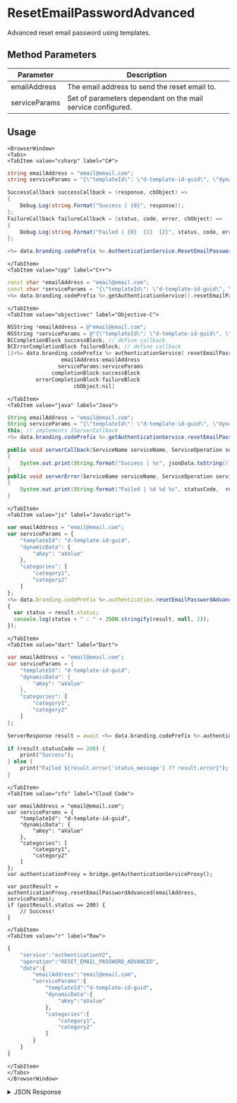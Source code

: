 # ResetEmailPasswordAdvanced

Advanced reset email password using templates.

<PartialServop service_name="authenticationV2" operation_name="RESET_EMAIL_PASSWORD_ADVANCED" />

## Method Parameters

| Parameter     | Description                                                 |
| ------------- | ----------------------------------------------------------- |
| emailAddress  | The email address to send the reset email to.               |
| serviceParams | Set of parameters dependant on the mail service configured. |

## Usage

```mdx-code-block
<BrowserWindow>
<Tabs>
<TabItem value="csharp" label="C#">
```

```csharp
string emailAddress = "email@email.com";
string serviceParams = "{\"templateId\": \"d-template-id-guid\", \"dynamicData\": {\"aKey\": \"aValue\"}, \"categories\": [\"category1\", \"category2\"]}";

SuccessCallback successCallback = (response, cbObject) =>
{
    Debug.Log(string.Format("Success | {0}", response));
};
FailureCallback failureCallback = (status, code, error, cbObject) =>
{
    Debug.Log(string.Format("Failed | {0}  {1}  {2}", status, code, error));
};

<%= data.branding.codePrefix %>.AuthenticationService.ResetEmailPasswordAdvanced (dynamic template)(emailAddress, serviceParams, successCallback, failureCallback);
```

```mdx-code-block
</TabItem>
<TabItem value="cpp" label="C++">
```

```cpp
const char *emailAddress = "email@email.com";
const char *serviceParams = "{\"templateId\": \"d-template-id-guid\", \"dynamicData\": {\"aKey\": \"aValue\"}, \"categories\": [\"category1\", \"category2\"]}";
<%= data.branding.codePrefix %>.getAuthenticationService().resetEmailPasswordAdvanced (dynamic template)(emailAddress, serviceParams, this);
```

```mdx-code-block
</TabItem>
<TabItem value="objectivec" label="Objective-C">
```

```objectivec
NSString *emailAddress = @"email@email.com";
NSString *serviceParams = @"{\"templateId\": \"d-template-id-guid\", \"dynamicData\": {\"aKey\": \"aValue\"}, \"categories\": [\"category1\", \"category2\"]}";
BCCompletionBlock successBlock; // define callback
BCErrorCompletionBlock failureBlock; // define callback
[[<%= data.branding.codePrefix %> authenticationService] resetEmailPasswordAdvanced (dynamic template):
                 emailAddress:emailAddress
                serviceParams:serviceParams
              completionBlock:successBlock
         errorCompletionBlock:failureBlock
                     cbObject:nil]
```

```mdx-code-block
</TabItem>
<TabItem value="java" label="Java">
```

```java
String emailAddress = "email@email.com";
String serviceParams = "{\"templateId\": \"d-template-id-guid\", \"dynamicData\": {\"aKey\": \"aValue\"}, \"categories\": [\"category1\", \"category2\"]}";
this; // implements IServerCallback
<%= data.branding.codePrefix %>.getAuthenticationService.resetEmailPasswordAdvanced (dynamic template)(emailAddress, serviceParams, this);

public void serverCallback(ServiceName serviceName, ServiceOperation serviceOperation, JSONObject jsonData)
{
    System.out.print(String.format("Success | %s", jsonData.toString()));
}
public void serverError(ServiceName serviceName, ServiceOperation serviceOperation, int statusCode, int reasonCode, String jsonError)
{
    System.out.print(String.format("Failed | %d %d %s", statusCode,  reasonCode, jsonError.toString()));
}

```

```mdx-code-block
</TabItem>
<TabItem value="js" label="JavaScript">
```

```javascript
var emailAddress = "email@email.com";
var serviceParams = {
    "templateId": "d-template-id-guid",
    "dynamicData": {
        "aKey": "aValue"
    },
    "categories": [
        "category1",
        "category2"
    ]
};
<%= data.branding.codePrefix %>.authentication.resetEmailPasswordAdvanced (emailAddress, serviceParams, result =>
{
  var status = result.status;
  console.log(status + " : " + JSON.stringify(result, null, 2));
});
```

```mdx-code-block
</TabItem>
<TabItem value="dart" label="Dart">
```

```dart
var emailAddress = "email@email.com";
var serviceParams = {
    "templateId": "d-template-id-guid",
    "dynamicData": {
        "aKey": "aValue"
    },
    "categories": [
        "category1",
        "category2"
    ]
};

ServerResponse result = await <%= data.branding.codePrefix %>.authenticationService.resetEmailPasswordAdvanced(emailAddress:emailAddress, serviceParams:serviceParams);

if (result.statusCode == 200) {
    print("Success");
} else {
    print("Failed ${result.error['status_message'] ?? result.error}");
}
```

```mdx-code-block
</TabItem>
<TabItem value="cfs" label="Cloud Code">
```

```cfscript
var emailAddress = "email@email.com";
var serviceParams = {
    "templateId": "d-template-id-guid",
    "dynamicData": {
        "aKey": "aValue"
    },
    "categories": [
        "category1",
        "category2"
    ]
};
var authenticationProxy = bridge.getAuthenticationServiceProxy();

var postResult = authenticationProxy.resetEmailPasswordAdvanced(emailAddress, serviceParams);
if (postResult.status == 200) {
    // Success!
}
```

```mdx-code-block
</TabItem>
<TabItem value="r" label="Raw">
```

```r
{
    "service":"authenticationV2",
    "operation":"RESET_EMAIL_PASSWORD_ADVANCED",
    "data":{
        "emailAddress":"email@email.com",
        "serviceParams":{
            "templateId":"d-template-id-guid",
            "dynamicData":{
                "aKey":"aValue"
            },
            "categories":[
                "category1",
                "category2"
            ]
        }
    }
}
```

```mdx-code-block
</TabItem>
</Tabs>
</BrowserWindow>
```

<details>
<summary>JSON Response</summary>

```json
{
    "status": 200,
    "data": null
}
```

</details>
